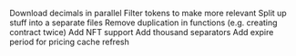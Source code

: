 Download decimals in parallel
Filter tokens to make more relevant
Split up stuff into a separate files
Remove duplication in functions (e.g. creating contract twice)
Add NFT support
Add thousand separators
Add expire period for pricing cache refresh
